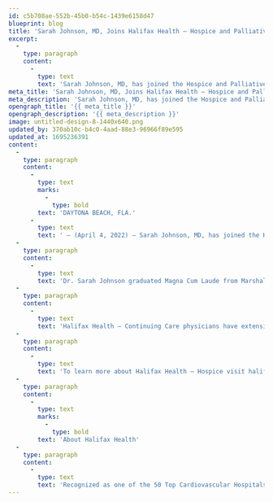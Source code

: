 ```yaml
---
id: c5b708ae-552b-45b0-b54c-1439e6158d47
blueprint: blog
title: 'Sarah Johnson, MD, Joins Halifax Health – Hospice and Palliative Care'
excerpt:
  -
    type: paragraph
    content:
      -
        type: text
        text: 'Sarah Johnson, MD, has joined the Hospice and Palliative Care team at Halifax Health – Continuing Care.'
meta_title: 'Sarah Johnson, MD, Joins Halifax Health – Hospice and Palliative Care'
meta_description: 'Sarah Johnson, MD, has joined the Hospice and Palliative Care team at Halifax Health – Continuing Care.'
opengraph_title: '{{ meta_title }}'
opengraph_description: '{{ meta_description }}'
image: untitled-design-8-1440x640.png
updated_by: 370ab10c-b4c0-4aad-88e3-96966f89e595
updated_at: 1695236391
content:
  -
    type: paragraph
    content:
      -
        type: text
        marks:
          -
            type: bold
        text: 'DAYTONA BEACH, FLA.'
      -
        type: text
        text: ' – (April 4, 2022) – Sarah Johnson, MD, has joined the Hospice and Palliative Care team at Halifax Health – Continuing Care.'
  -
    type: paragraph
    content:
      -
        type: text
        text: 'Dr. Sarah Johnson graduated Magna Cum Laude from Marshall University in Huntington, West Virginia, with a bachelor’s degree in Biological Science. Dr. Johnson went on to obtain her medical degree from Marshall University School of Medicine before completing her emergency medicine residency training at Vanderbilt University. After practicing emergency medicine in Florida for several years, Dr. Johnson decided to pursue a hospice and palliative medicine fellowship at Dartmouth-Hitchcock Hospital in New Hampshire.'
  -
    type: paragraph
    content:
      -
        type: text
        text: 'Halifax Health – Continuing Care physicians have extensive training and experience in providing adults, adolescents and seniors with hospice and palliative care services. Dr. Johnson will care for Central Florida residents with life-limiting illness and their families in homes, nursing homes, assisted living facilities, care centers and hospitals.'
  -
    type: paragraph
    content:
      -
        type: text
        text: 'To learn more about Halifax Health – Hospice visit halifaxhealth.org/hospice'
  -
    type: paragraph
    content:
      -
        type: text
        marks:
          -
            type: bold
        text: 'About Halifax Health'
  -
    type: paragraph
    content:
      -
        type: text
        text: 'Recognized as one of the 50 Top Cardiovascular Hospitals™ in the United States by IBM Watson Health™, Halifax Health serves Volusia and Flagler counties, providing a continuum of health care services through a network of organizations including a tertiary hospital, two community hospitals, an urgent care, psychiatric services, a cancer treatment center with five outreach locations, the area’s largest hospice, a center for inpatient rehabilitation, outpatient rehabilitation clinics, primary care walk-in clinics, a clinic specializing in women’s health, a pediatric care community clinic, three children’s medical practices, a home health care agency and an exclusive provider organization. Halifax Health offers the area’s only Level II Trauma Center, Thrombectomy-Capable Stroke Center (TSC), Center for Transplant Services, Pediatric Intensive Care Unit, Pediatric Emergency Department, Child and Adolescent Behavioral Services, complete Neurosurgical Services, OB Emergency Department and Level III Neonatal Intensive Care Unit that cares for babies born earlier than 28 weeks. For more information, visit halifaxhealth.org'
---
```

